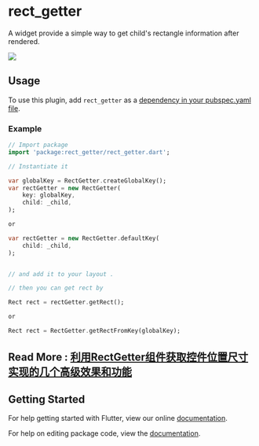 # rect_getter

A widget provide a simple way to get child&#x27;s rectangle information after rendered.

![](https://github.com/debuggerx01/rect_getter/blob/master/example/demo.gif?raw=true)

## Usage
To use this plugin, add `rect_getter` as a [dependency in your pubspec.yaml file](https://flutter.io/platform-plugins/).

### Example

``` dart
// Import package
import 'package:rect_getter/rect_getter.dart';

// Instantiate it

var globalKey = RectGetter.createGlobalKey();
var rectGetter = new RectGetter(
    key: globalKey,
    child: _child,
);

or

var rectGetter = new RectGetter.defaultKey(
    child: _child,
);


// and add it to your layout .

// then you can get rect by

Rect rect = rectGetter.getRect();

or

Rect rect = RectGetter.getRectFromKey(globalKey);


```

## Read More : [利用RectGetter组件获取控件位置尺寸实现的几个高级效果和功能](https://juejin.im/post/5b6375f8e51d45190f4af4c2)


## Getting Started

For help getting started with Flutter, view our online [documentation](https://flutter.io/).

For help on editing package code, view the [documentation](https://flutter.io/developing-packages/).
